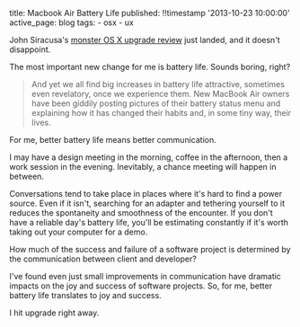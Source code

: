 title: Macbook Air Battery Life
published: !!timestamp '2013-10-23 10:00:00'
active_page: blog
tags:
    - osx
    - ux
    
John Siracusa's [monster OS X upgrade review](http://arstechnica.com/apple/2013/10/os-x-10-9/18/) just landed, and it doesn't disappoint.

The most important new change for me is battery life. Sounds boring, right?

> And yet we all find big increases in battery life attractive, sometimes even revelatory, once we experience them. New MacBook Air owners have been giddily posting pictures of their battery status menu and explaining how it has changed their habits and, in some tiny way, their lives.

For me, better battery life means better communication. 

I may have a design meeting in the morning, coffee in the afternoon, then a work session in the evening. Inevitably, a chance meeting will happen in between.

Conversations tend to take place in places where it's hard to find a power source. Even if it isn't, searching for an adapter and tethering yourself to it reduces the spontaneity and smoothness of the encounter. If you don't have a reliable day's battery life, you'll be estimating constantly if it's worth taking out your computer for a demo.

How much of the success and failure of a software project is determined by the communication between client and developer? 

I've found even just small improvements in communication have dramatic impacts on the joy and success of software projects. So, for me, better battery life translates to joy and success.

I hit upgrade right away.
